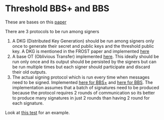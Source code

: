 # Threshold BBS+ and BBS

These are bases on this [paper](https://eprint.iacr.org/2023/602.pdf)

There are 3 protocols to be run among signers
1. A DKG (Distributed Key Generation) should be run among signers only once to generate their secret and public keys and the threshold public key. 
   A DKG is mentioned in the FROST paper and implemented [here](../frost-dkg.ts) 
2. A base OT (Oblivious Transfer) implemented [here](./base-ot.ts). This ideally should be run only once and its output should be persisted 
   by the signers but can be run multiple times but each signer should participate and discard their old outputs.
3. The actual signing protocol which is run every time when messages need to be signed. Implemented [here for BBS+](./bbs-plus.ts) and [here for BBS](./bbs.ts). 
   The implementation assumes that a batch of signatures need to be produced because the protocol requires 2 rounds of communication so its better to produce many 
   signatures in just 2 rounds than having 2 round for each signature.

Look at [this test](../../tests/threshold-sigs.spec.ts) for an example.